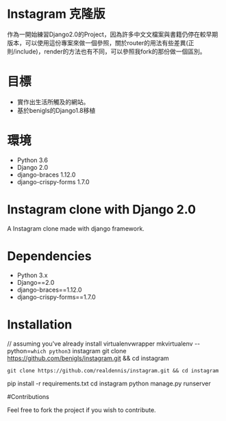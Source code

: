 # Instagram 克隆版

作為一開始練習Django2.0的Project，因為許多中文文檔案與書籍仍停在較早期版本，可以使用這份專案來做一個參照，關於router的用法有些差異(正則/include)，render的方法也有不同，可以參照我fork的那份做一個區別。

# 目標

* 實作出生活所觸及的網站。
* 基於benigls的Django1.8移植

# 環境
* Python 3.6 
* Django 2.0 
* django-braces 1.12.0 
* django-crispy-forms 1.7.0


# Instagram clone with Django 2.0

A Instagram clone made with django framework.

# Dependencies

* Python 3.x
* Django==2.0
* django-braces==1.12.0
* django-crispy-forms==1.7.0

# Installation

// assuming you've already install virtualenvwrapper
mkvirtualenv --python=`which python3` instagram
git clone https://github.com/benigls/instagram.git && cd instagram
    
    git clone https://github.com/realdennis/instagram.git && cd instagram
    
pip install -r requirements.txt
cd instagram
python manage.py runserver

#Contributions

Feel free to fork the project if you wish to contribute.
